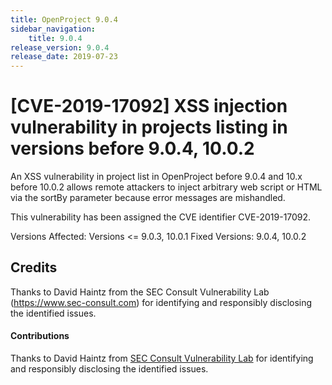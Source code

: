 ```yaml
---
title: OpenProject 9.0.4
sidebar_navigation:
    title: 9.0.4
release_version: 9.0.4
release_date: 2019-07-23
---
```


# [CVE-2019-17092] XSS injection vulnerability in projects listing in versions before 9.0.4, 10.0.2

An XSS vulnerability in project list in OpenProject before 9.0.4 and 10.x before 10.0.2 allows remote attackers to inject arbitrary web script or HTML via the sortBy parameter because error messages are mishandled.

This vulnerability has been assigned the CVE identifier CVE-2019-17092.

Versions Affected: Versions <= 9.0.3, 10.0.1
Fixed Versions: 9.0.4, 10.0.2

## Credits
Thanks to David Haintz from the SEC Consult Vulnerability Lab (https://www.sec-consult.com) for identifying and responsibly disclosing the identified issues.

#### Contributions

Thanks to David Haintz from [SEC Consult Vulnerability Lab](https://www.sec-consult.com/) for identifying and responsibly disclosing the identified issues.
